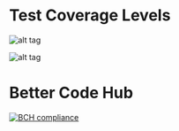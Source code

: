 

# Test Coverage Levels
![alt tag](http://image.prntscr.com/image/88052b11666344429606de9f6e2dc75e.png)

![alt tag](http://image.prntscr.com/image/677fd8241a2e40e19b0c57f9fbeca73f.png)


# Better Code Hub
[![BCH compliance](https://bettercodehub.com/edge/badge/davidrsfalcao/LPOO1617_T5G2?token=8d61e5eb1031cb8f3c6d7bad3bc8c771fe6f5aab)](https://bettercodehub.com/)


